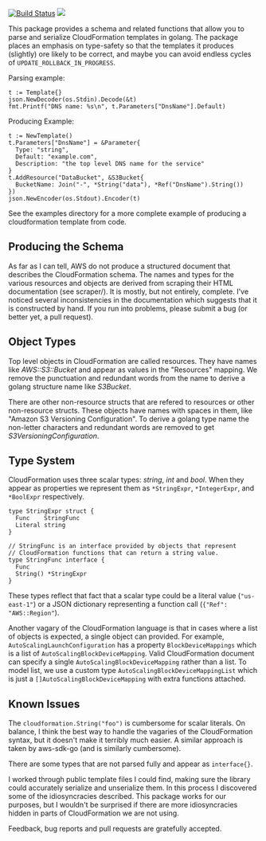 [![Build Status](https://travis-ci.org/crewjam/go-cloudformation.svg?branch=master)](https://travis-ci.org/crewjam/go-cloudformation) [![](https://godoc.org/github.com/crewjam/go-cloudformation?status.png)](https://godoc.org/github.com/crewjam/go-cloudformation)

This package provides a schema and related functions that allow you to parse and serialize CloudFormation templates in golang. The package places an emphasis on type-safety so that the templates it produces (slightly) ore likely to be correct, and maybe you can avoid endless cycles of `UPDATE_ROLLBACK_IN_PROGRESS`.

Parsing example:

    t := Template{}
    json.NewDecoder(os.Stdin).Decode(&t)
    fmt.Printf("DNS name: %s\n", t.Parameters["DnsName"].Default)

Producing Example:

    t := NewTemplate()
    t.Parameters["DnsName"] = &Parameter{
      Type: "string",
      Default: "example.com",
      Description: "the top level DNS name for the service"
    }
    t.AddResource("DataBucket", &S3Bucket{
      BucketName: Join("-", *String("data"), *Ref("DnsName").String())
    })
    json.NewEncoder(os.Stdout).Encoder(t)

See the examples directory for a more complete example of producing a
cloudformation template from code.

## Producing the Schema

As far as I can tell, AWS do not produce a structured document that
describes the CloudFormation schema. The names and types for the
various resources and objects are derived from scraping their HTML
documentation (see scraper/). It is mostly, but not entirely,
complete. I've noticed several inconsistencies in the documentation
which suggests that it is constructed by hand. If you run into
problems, please submit a bug (or better yet, a pull request).

## Object Types

Top level objects in CloudFormation are called resources. They have
names like *AWS::S3::Bucket* and appear as values in the "Resources"
mapping. We remove the punctuation and redundant words from the name
to derive a golang structure name like *S3Bucket*.

There are other non-resource structs that are refered to resources or other non-resource structs. These objects have names with
spaces in them, like "Amazon S3 Versioning Configuration". To derive a golang
type name the non-letter characters and redundant words are removed to get
*S3VersioningConfiguration*.

## Type System

CloudFormation uses three scalar types: *string*, *int* and *bool*. When
they appear as properties we represent them as `*StringExpr`, `*IntegerExpr`,
and `*BoolExpr` respectively. 
  
    type StringExpr struct {
      Func    StringFunc
      Literal string
    }

    // StringFunc is an interface provided by objects that represent 
    // CloudFormation functions that can return a string value.
    type StringFunc interface {
      Func
      String() *StringExpr
    }

These types reflect that fact that a scalar type could be a literal value (`"us-east-1"`) or a JSON dictionary representing a function call (`{"Ref": "AWS::Region"`).

Another vagary of the CloudFormation language is that in cases where
a list of objects is expected, a single object can provided. For example, 
`AutoScalingLaunchConfiguration` has a property `BlockDeviceMappings` which is a list of `AutoScalingBlockDeviceMapping`. Valid CloudFormation document can specify a single `AutoScalingBlockDeviceMapping` rather than a list. To model list, we use a custom type `AutoScalingBlockDeviceMappingList` which is just a `[]AutoScalingBlockDeviceMapping` with extra functions attached.

## Known Issues

The `cloudformation.String("foo")` is cumbersome for scalar literals. On balance, I think the best way to handle the vagaries of the CloudFormation syntax, but it doesn't make it terribly much easier. A similar approach is taken by aws-sdk-go (and is similarly cumbersome).

There are some types that are not parsed fully and appear as `interface{}`.

I worked through public template files I could find, making sure the 
library could accurately serialize and unserialize them. In this process
I discovered some of the idiosyncracies described. This package works for our purposes, but I wouldn't be surprised if there are more idiosyncracies hidden in parts of CloudFormation we are not using. 

Feedback, bug reports and pull requests are gratefully accepted.
